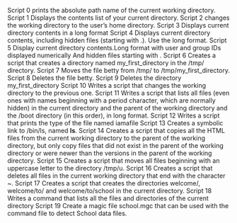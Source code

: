 Script 0 prints the absolute path name of the current working directory.
Script 1 Displays the contents list of your current directory.
Script 2 changes the working directory to the user’s home directory.
Script 3 Displays current directory contents in a long format
Script 4 Displays current directory contents, including hidden files (starting with .). Use the long format.
Script 5 Display current directory contents.Long format with user and group IDs displayed numerically And hidden files starting with .
Script 6  Creates a script that creates a directory named my_first_directory in the /tmp/ directory.
Script 7 Moves the file betty from /tmp/ to /tmp/my_first_directory. 
Script 8 Deletes the file betty.
Script 9 Deletes the directory my_first_directory
Script 10 Writes a script that changes the working directory to the previous one. 
Script 11 Writes a script that lists all files (even ones with names beginning with a period character, which are normally hidden) in the current directory and the parent of the working directory and the /boot directory (in this order), in long format.
Script 12 Writes a script that prints the type of the file named iamafile
Script 13 Creates a symbolic link to /bin/ls, named __ls__. 
Script 14 Creates a script that copies all the HTML files from the current working directory to the parent of the working directory, but only copy files that did not exist in the parent of the working directory or were newer than the versions in the parent of the working directory.
Script 15 Creates a script that moves all files beginning with an uppercase letter to the directory /tmp/u.
Script 16 Creates a script that deletes all files in the current working directory that end with the character ~.
Script 17 Creates a script that creates the directories welcome/, welcome/to/ and welcome/to/school in the current directory.
Script 18 Writes a command that lists all the files and directories of the current directory
Script 19 Create a magic file school.mgc that can be used with the command file to detect School data files. 
